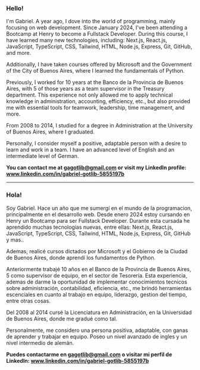 ### Hello!

I'm Gabriel. A year ago, I dove into the world of programming, mainly focusing on web development. Since January 2024, I've been attending a Bootcamp at Henry to become a Fullstack Developer. During this course, I have learned many new technologies, including: Next.js, React.js, JavaScript, TypeScript, CSS, Tailwind, HTML, Node.js, Express, Git, GitHub, and more.


Additionally, I have taken courses offered by Microsoft and the Government of the City of Buenos Aires, where I learned the fundamentals of Python.

Previously, I worked for 10 years at the Banco de la Provincia de Buenos Aires, with 5 of those years as a team supervisor in the Treasury department. This experience not only allowed me to apply technical knowledge in administration, accounting, efficiency, etc., but also provided me with essential tools for teamwork, leadership, time management, and more.

From 2008 to 2014, I studied for a degree in Administration at the University of Buenos Aires, where I graduated.

Personally, I consider myself a positive, adaptable person with a desire to learn and work in a team. I have an advanced level of English and an intermediate level of German.

**You can contact me at gagotlib@gmail.com or visit my Linkedln profile: www.linkedin.com/in/gabriel-gotlib-5855197b**



---

### Hola!

Soy Gabriel. Hace un año que me sumergí en el mundo de la programacion, principalmente en el desarrollo web. 
Desde enero 2024 estoy cursando en Henry un Bootcamp para ser Fullstack Developer. Durante esta cursada he aprendido muchas tecnologias nuevas, entre ellas: Next.js, React.js, JavaScript, TypeScript, CSS, Tailwind, HTML, Node.js, Express, Git, GitHub y mas.. 

Ademas, realicé cursos dictados por Microsoft y el Gobierno de la Ciudad de Buenos Aires, donde aprendí los fundamentos de Python.

Anteriormente trabajé 10 años en el Banco de la Provincia de Buenos Aires, 5 como supervisor de equipo, en el sector de Tesorería. Esta experiencia, ademas de darme la oportunidad de implementar conocimientos tecnicos sobre administración, contabilidad, eficiencia, etc., me brindó herramientas escenciales en cuanto al trabajo en equipo, liderazgo, gestion del tiempo, entre otras cosas.

Del 2008 al 2014 cursé la Licenciatura en Administración, en la Universidad de Buenos Aires, donde me gradué como tal.

Personalmente, me considero una persona positiva, adaptable, con ganas de aprender y trabajar en equipo.
Poseo un nivel avanzado de ingles y un nivel intermedio de alemán.

**Puedes contactarme en gagotlib@gmail.com o visitar mi perfil de Linkedln: www.linkedin.com/in/gabriel-gotlib-5855197b**

<!--
**Gagotlib/Gagotlib** is a ✨ _special_ ✨ repository because its `README.md` (this file) appears on your GitHub profile.

Here are some ideas to get you started:

- 🔭 I’m currently working on ...
- 🌱 I’m currently learning ...
- 👯 I’m looking to collaborate on ...
- 🤔 I’m looking for help with ...
- 💬 Ask me about ...
- 📫 How to reach me: ...
- 😄 Pronouns: ...
- ⚡ Fun fact: ...
-->
